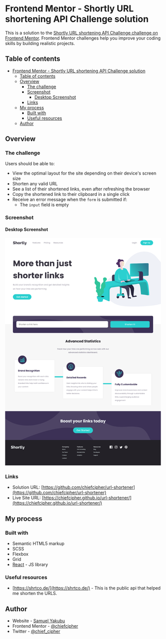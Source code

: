 # Frontend Mentor - Shortly URL shortening API Challenge solution

This is a solution to the [Shortly URL shortening API Challenge challenge on Frontend Mentor](https://www.frontendmentor.io/challenges/url-shortening-api-landing-page-2ce3ob-G). Frontend Mentor challenges help you improve your coding skills by building realistic projects. 

## Table of contents

- [Frontend Mentor - Shortly URL shortening API Challenge solution](#frontend-mentor---shortly-url-shortening-api-challenge-solution)
  - [Table of contents](#table-of-contents)
  - [Overview](#overview)
    - [The challenge](#the-challenge)
    - [Screenshot](#screenshot)
      - [Desktop Screenshot](#desktop-screenshot)
    - [Links](#links)
  - [My process](#my-process)
    - [Built with](#built-with)
    - [Useful resources](#useful-resources)
  - [Author](#author)


## Overview

### The challenge

Users should be able to:

- View the optimal layout for the site depending on their device's screen size
- Shorten any valid URL
- See a list of their shortened links, even after refreshing the browser
- Copy the shortened link to their clipboard in a single click
- Receive an error message when the `form` is submitted if:
  - The `input` field is empty

### Screenshot

#### Desktop Screenshot
![](./screenshot/desktop.png)



### Links

- Solution URL: [https://github.com/chiefcipher/url-shortener](https://github.com/chiefcipher/url-shortener)
- Live Site URL: [https://chiefcipher.github.io/url-shortener/](https://chiefcipher.github.io/url-shortener/)

## My process

### Built with

- Semantic HTML5 markup
- SCSS 
- Flexbox
- Grid
- [React](https://reactjs.org/) - JS library

### Useful resources

- [https://shrtco.de/](https://shrtco.de/) - This is the public api that helped me shorten the URLS.

## Author

- Website - [Samuel Yakubu](http://chiefcipher.netlify.app/)
- Frontend Mentor - [@chiefcipher](https://www.frontendmentor.io/profile/chiefcipher)
- Twitter - [@chief_cipher](https://twitter.com/chief_cipher)
